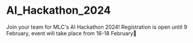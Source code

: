 # AI_Hackathon_2024
Join your team for MLC's AI Hackathon 2024! Registration is open until 9 February, event will take place from 16-18 February🚀
